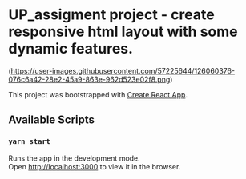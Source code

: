 # UP_assigment project - create responsive html layout with some dynamic features.

(https://user-images.githubusercontent.com/57225644/126060376-076c6a42-28e2-45a9-863e-962d523e02f8.png)



This project was bootstrapped with [Create React App](https://github.com/facebook/create-react-app).

## Available Scripts

### `yarn start`

Runs the app in the development mode.\
Open [http://localhost:3000](http://localhost:3000) to view it in the browser.







